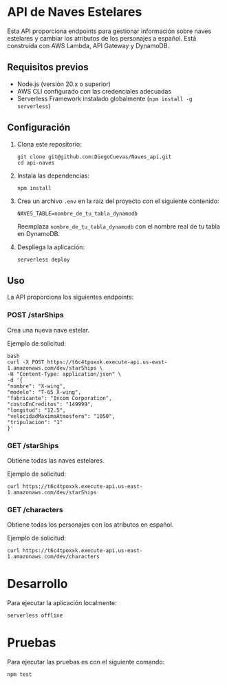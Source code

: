 # API de Naves Estelares

Esta API proporciona endpoints para gestionar información sobre naves estelares y cambiar los atributos de los personajes a español. 
Está construida con AWS Lambda, API Gateway y DynamoDB.

## Requisitos previos

- Node.js (versión 20.x o superior)
- AWS CLI configurado con las credenciales adecuadas
- Serverless Framework instalado globalmente (`npm install -g serverless`)

## Configuración

1. Clona este repositorio:
   ```
   git clone git@github.com:DiegoCuevas/Naves_api.git
   cd api-naves
   ```

2. Instala las dependencias:
   ```
   npm install
   ```

3. Crea un archivo `.env` en la raíz del proyecto con el siguiente contenido:
   ```
   NAVES_TABLE=nombre_de_tu_tabla_dynamodb
   ```
   Reemplaza `nombre_de_tu_tabla_dynamodb` con el nombre real de tu tabla en DynamoDB.

4. Despliega la aplicación:
   ```
   serverless deploy
   ```

## Uso

La API proporciona los siguientes endpoints:

### POST /starShips

Crea una nueva nave estelar.

Ejemplo de solicitud:

```
bash
curl -X POST https://t6c4tpoxxk.execute-api.us-east-1.amazonaws.com/dev/starShips \
-H "Content-Type: application/json" \
-d '{
"nombre": "X-wing",
"modelo": "T-65 X-wing",
"fabricante": "Incom Corporation",
"costoEnCreditos": "149999",
"longitud": "12.5",
"velocidadMaximaAtmosfera": "1050",
"tripulacion": "1"
}'
```
### GET /starShips

Obtiene todas las naves estelares.

Ejemplo de solicitud:
```
curl https://t6c4tpoxxk.execute-api.us-east-1.amazonaws.com/dev/starShips

```
### GET /characters

Obtiene todas los personajes con los atributos en español.

Ejemplo de solicitud:
```
curl https://t6c4tpoxxk.execute-api.us-east-1.amazonaws.com/dev/characters
```

# Desarrollo

Para ejecutar la aplicación localmente:
```
serverless offline
```
# Pruebas
Para ejecutar las pruebas es con el siguiente comando:
```
npm test
```